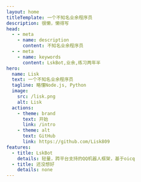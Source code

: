 ```yaml
---
layout: home
titleTemplate: 一个不知名业余程序员
description: 很懒，懒得写
head:
  - - meta
    - name: description
      content: 不知名业余程序员
  - - meta
    - name: keywords
      content: LskBot,业余,练习两年半
hero:
  name: Lisk
  text: 一个不知名业余程序员
  tagline: 略懂Node.js, Python
  image:
    src: /lisk.png
    alt: Lisk
  actions:
    - theme: brand
      text: 开始
      link: /intro
    - theme: alt
      text: GitHub
      link: https://github.com/Lisk809
features:
  - title: LskBot
    details: 轻量，跨平台支持的QQ机器人框架，基于oicq
  - title: 还没想好
    details: none
---
```

